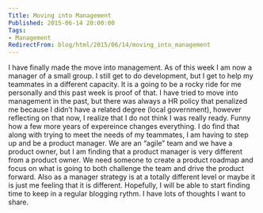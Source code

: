 ```yaml
---
Title: Moving into Management
Published: 2015-06-14 20:00:00
Tags:
- Management
RedirectFrom: blog/html/2015/06/14/moving_into_management
---
```


I have finally made the move into management. As of this week I am now a manager of a small group. I still get to do development, but I get to help my teammates in a different capacity. It is a going to be a rocky ride for me personally and this past week is proof of that. I have tried to move into management in the past, but there was always a HR policy that penalized me because I didn’t have a related degree (local government), however reflecting on that now, I realize that I do not think I was really ready. Funny how a few more years of expereince changes everything. I do find that along with trying to meet the needs of my teammates, I am having to step up and be a product manager. We are an “agile” team and we have a product owner, but I am finding that a product manager is very different from a product owner. We need someone to create a product roadmap and focus on what is going to both challenge the team and drive the product forward. Also as a manager strategy is at a totally different level or maybe it is just me feeling that it is different. Hopefully, I will be able to start finding time to keep in a regular blogging rythm. I have lots of thoughts I want to share.